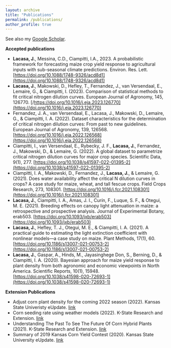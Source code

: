 ```yaml
---
layout: archive
title: "Publications"
permalink: /publications/
author_profile: true
---
```


See also my [Google Scholar](https://scholar.google.com/citations?user=MYoy4dwAAAAJ&hl=en).

**Accepted publications**  

- **Lacasa, J.**, Messina, C.D., Ciampitti, I.A., 2023. A probabilistic framework for forecasting maize crop yield response to agricultural inputs with sub-seasonal climate predictions. Environ. Res. Lett. [https://doi.org/10.1088/1748-9326/acd8d1](https://doi.org/10.1088/1748-9326/acd8d1)  
- **Lacasa, J.**, Makowski, D., Hefley, T., Fernandez, J., van Versendaal, E., Lemaire, G., & Ciampitti, I. (2023). Comparison of statistical methods to fit critical nitrogen dilution curves. European Journal of Agronomy, 145, 126770. [/https://doi.org/10.1016/j.eja.2023.126770](https://doi.org/10.1016/j.eja.2023.126770)
- Fernandez, J. A., van Versendaal, E., Lacasa, J., Makowski, D., Lemaire, G., & Ciampitti, I. A. (2022). Dataset characteristics for the determination of critical nitrogen dilution curves: From past to new guidelines. European Journal of Agronomy, 139, 126568. [https://doi.org/10.1016/j.eja.2022.126568](https://doi.org/10.1016/j.eja.2022.126568)
- Ciampitti, I., van Versendaal, E., Rybecky, J. F., **Lacasa, J.**, Fernandez, J., Makowski, D., & Lemaire, G. (2022). A global dataset to parametrize critical nitrogen dilution curves for major crop species. Scientific Data, 9(1), 277. [https://doi.org/10.1038/s41597-022-01395-2](https://doi.org/10.1038/s41597-022-01395-2)
- Ciampitti, I. A., Makowski, D., Fernandez, J., **Lacasa, J.**, & Lemaire, G. (2021). Does water availability affect the critical N dilution curves in crops? A case study for maize, wheat, and tall fescue crops. Field Crops Research, 273, 108301. [https://doi.org/10.1016/j.fcr.2021.108301](https://doi.org/10.1016/j.fcr.2021.108301)
- **Lacasa, J.**, Ciampitti, I. A., Amas, J. I., Curín, F., Luque, S. F., & Otegui, M. E. (2021). Breeding effects on canopy light attenuation in maize: a retrospective and prospective analysis. Journal of Experimental Botany, erab503. [https://doi.org/10.1093/jxb/erab503](https://doi.org/10.1093/jxb/erab503)
- **Lacasa, J.**, Hefley, T. J., Otegui, M. E., & Ciampitti, I. A. (2021). A practical guide to estimating the light extinction coefficient with nonlinear models—a case study on maize. Plant Methods, 17(1), 60. [https://doi.org/10.1186/s13007-021-00753-2](https://doi.org/10.1186/s13007-021-00753-2)
- **Lacasa, J.**, Gaspar, A., Hinds, M., Jayasinghege Don, S., Berning, D., & Ciampitti, I. A. (2020). Bayesian approach for maize yield response to plant density from both agronomic and economic viewpoints in North America. Scientific Reports, 10(1), 15948. [https://doi.org/10.1038/s41598-020-72693-1](https://doi.org/10.1038/s41598-020-72693-1)


**Extension Publications**  
- Adjust corn plant density for the coming 2022 season (2022). Kansas State Univeristy eUpdate. [link](https://eupdate.agronomy.ksu.edu/article_new/adjust-corn-plant-density-for-the-coming-2022-season-490)  
- Corn seeding rate using weather models (2022). K-State Research and Extension. [link](https://www.ksre.k-state.edu/news/stories/2022/04/video-corn-seeding-rates-and-weather-forecasts.html)  
- Understanding The Past To See The Future Of Corn Hybrid Plants (2021). K-State Research and Extension. [link](https://www.ksre.k-state.edu/news/stories/2021/08/corn-hybrids-lessons-learned-help-develop-better-hybrids.html)  
- Summary of 2019 Kansas Corn Yield Contest (2020). Kansas State University eUpdate. [link](https://eupdate.agronomy.ksu.edu/eu_article_prep.php?article_id=2447)  

  
